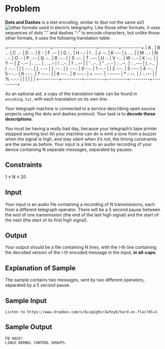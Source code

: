 # Problem
__Dots and Dashes__ is a text encoding, similar to (but not the same as!) ![other formats](https://www.wikiwand.com/en/Morse_code) used in electric telegraphy.  Like those other formats, it uses sequences of dots “.” and dashes “-” to encode characters, but unlike those other formats, it uses the following translation table:

+----------+----------+----------+----------+----------+----------+
| A  .     | B  ...   | C  ..-   | D  .-.   | E  -     | F  .--   |
| G  -..   | H  -.-   | I  ..    | J  --.   | K  ---   | L  ....  |
| M  ...-  | N  ..-.  | O  .-    | P  ..--  | Q  .-..  | R  .-.-  |
| S  .--.  | T  .---  | U  -.    | V  -...  | W  -..-  | X  -.-.  |
| Y  --    | Z  -.--  | .  ..... | ,  ....- | !  ...-. | ?  ...-- |
| '  ..-.. | "  ..-.- | ;  ..--. | :  ..--- | (  .-... | )  .-..- |
| [  .-.-. | ]  .-.-- | {  .--.. | }  .--.- | 0  --..  | 1  --.-  |
| 2  ---.  | 3  ----  | 4  --... | 5  --..- | 6  --.-. | 7  --.-- |
| 8  ---.. | 9  ---.- | +  ----. | -  ----- | *  -.--. | /  -.--- |
| %  -.-.- |          |          |          |          |          |
+----------+----------+----------+----------+----------+----------+

As an optional aid, a copy of the translation table can be found in `encoding.txt`, with each translation on its own line.

Your telegraph machine is connected to a service describing open source projects using the dots and dashes protocol.  Your task is to **decode these descriptions**.

You must be having a really bad day, because your telegraph’s tape printer stopped working too!  All your machine can do is emit a tone from a buzzer when the signal is high, and stay silent when it’s not, the timing constraints are the same as before.  Your input is a link to an audio recording of your device containing N separate messages, separated by pauses.

## Constraints
1 ≤ N ≤ 20

## Input
Your input is an audio file containing a recording of N transmissions, each from a different telegraph operator.  There will be a 5 second pause between the end of one transmission (the end of the last high signal) and the start of the next (the start of its first high signal).

## Output
Your output should be a file containing N lines, with the i-th line containing the decoded version of the i-th encoded message in the input, **in all-caps**.

## Explanation of Sample
The sample contains two messages, sent by two different operators, separated by a 5 second pause.

## Sample Input
```
Listen to https://www.dropbox.com/s/6cuq1g9sr2wfey6/hard.ex.flac?dl=1
```

## Sample Output
```
FB HACK!
LINUX KERNEL CONTROL GROUPS.
```
